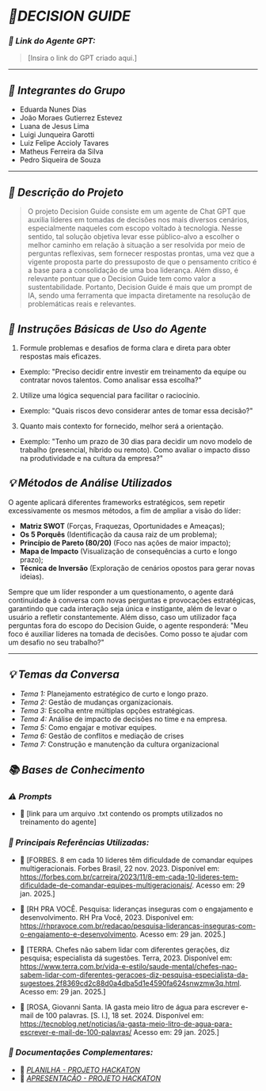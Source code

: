 # *🚀DECISION GUIDE*

### *🔗 Link do Agente GPT:*  
> [Insira o link do GPT criado aqui.]
---

## *👥 Integrantes do Grupo*  
- Eduarda Nunes Dias
- João Moraes Gutierrez Estevez
- Luana de Jesus Lima
- Luigi Junqueira Garotti
- Luiz Felipe Accioly Tavares 
- Matheus Ferreira da Silva
- Pedro Siqueira de Souza 

---

## *📄 Descrição do Projeto*  


> O projeto Decision Guide consiste em um agente de Chat GPT que auxilia líderes em tomadas de decisões nos mais diversos cenários, especialmente naqueles com escopo voltado à tecnologia. Nesse sentido, tal solução objetiva levar esse público-alvo a escolher o melhor caminho em relação à situação a ser resolvida por meio de perguntas reflexivas, sem fornecer respostas prontas, uma vez que a vigente proposta parte do pressuposto de que o pensamento crítico é a base para a consolidação de uma boa liderança. Além disso, é relevante pontuar que o Decision Guide tem como valor a sustentabilidade. Portanto, Decision Guide é mais que um prompt de IA, sendo uma ferramenta que impacta diretamente na resolução de problemáticas reais e relevantes.

## *📝 Instruções Básicas de Uso do Agente*
1. Formule problemas e desafios de forma clara e direta para obter respostas mais eficazes.
- Exemplo: "Preciso decidir entre investir em treinamento da equipe ou contratar novos talentos. Como analisar essa escolha?"
2. Utilize uma lógica sequencial para facilitar o raciocínio.
- Exemplo: "Quais riscos devo considerar antes de tomar essa decisão?"
3. Quanto mais contexto for fornecido, melhor será a orientação.
- Exemplo: "Tenho um prazo de 30 dias para decidir um novo modelo de trabalho (presencial, híbrido ou remoto). Como avaliar o impacto disso na produtividade e na cultura da empresa?"
## *💡 Métodos de Análise Utilizados*
O agente aplicará diferentes frameworks estratégicos, sem repetir excessivamente os mesmos métodos, a fim de ampliar a visão do líder:
- **Matriz SWOT** (Forças, Fraquezas, Oportunidades e Ameaças);
- **Os 5 Porquês** (Identificação da causa raiz de um problema);
- **Princípio de Pareto (80/20)** (Foco nas ações de maior impacto);
- **Mapa de Impacto** (Visualização de consequências a curto e longo prazo);
- **Técnica de Inversão** (Exploração de cenários opostos para gerar novas ideias).

Sempre que um líder responder a um questionamento, o agente dará continuidade à conversa com novas perguntas e provocações estratégicas, garantindo que cada interação seja única e instigante, além de levar o usuário a refletir constantemente. Além disso, caso um utilizador faça perguntas fora do escopo do Decision Guide, o agente responderá:
"Meu foco é auxiliar líderes na tomada de decisões. Como posso te ajudar com um desafio no seu trabalho?"


---

## *💡 Temas da Conversa* 
-  *Tema 1:* Planejamento estratégico de curto e longo prazo.
-  *Tema 2:*  Gestão de mudanças organizacionais.
-  *Tema 3:* Escolha entre múltiplas opções estratégicas.  
-  *Tema 4:*  Análise de impacto de decisões no time e na empresa.
-  *Tema 5:* Como engajar e motivar equipes.
-  *Tema 6:* Gestão de conflitos e mediação de crises
-  *Tema 7:* Construção e manutenção da cultura organizacional


## *📚 Bases de Conhecimento*  

### *⚠️ Prompts*
- 📗 [link para um arquivo .txt contendo os prompts utilizados no treinamento do agente]

### *📘 Principais Referências Utilizadas:*  
- 📗 [FORBES. 8 em cada 10 líderes têm dificuldade de comandar equipes multigeracionais. Forbes Brasil, 22 nov. 2023. Disponível em: https://forbes.com.br/carreira/2023/11/8-em-cada-10-lideres-tem-dificuldade-de-comandar-equipes-multigeracionais/. Acesso em: 29 jan. 2025.]  

- 📙 [RH PRA VOCÊ. Pesquisa: lideranças inseguras com o engajamento e desenvolvimento. RH Pra Você, 2023. Disponível em: https://rhpravoce.com.br/redacao/pesquisa-liderancas-inseguras-com-o-engajamento-e-desenvolvimento. Acesso em: 29 jan. 2025.]  

- 📕 [TERRA. Chefes não sabem lidar com diferentes gerações, diz pesquisa; especialista dá sugestões. Terra, 2023. Disponível em: https://www.terra.com.br/vida-e-estilo/saude-mental/chefes-nao-sabem-lidar-com-diferentes-geracoes-diz-pesquisa-especialista-da-sugestoes,2f8369cd2c88d0a4dba5d1e4590fa624snwzmw3q.html. Acesso em: 29 jan. 2025.]  

- 📕 [ROSA, Giovanni Santa. IA gasta meio litro de água para escrever e-mail de 100 palavras. [S. l.], 18 set. 2024. Disponível em: https://tecnoblog.net/noticias/ia-gasta-meio-litro-de-agua-para-escrever-e-mail-de-100-palavras/ Acesso em: 29 jan. 2025.]  

### *📖 Documentações Complementares:*  
- 🔗 [*PLANILHA - PROJETO HACKATON*](https://docs.google.com/spreadsheets/d/14k3pOrOdTqWbSgwbJ1OohXr5zseMWcJ8iDk5ZjTfVSk/edit?gid=0#gid=0)
- 🔗 [*APRESENTAÇÃO - PROJETO HACKATON*](https://www.canva.com/design/DAGdmto0Ki8/0SLCX5QV80Z3UqGZLTtCOg/edit)
